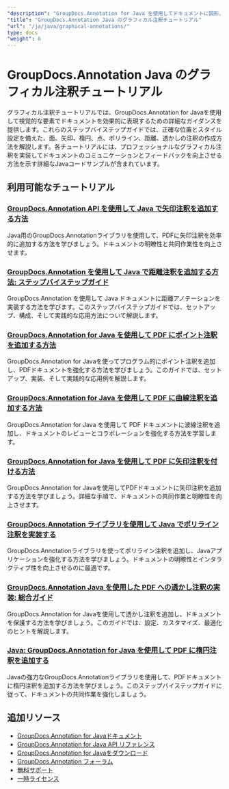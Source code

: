 ```yaml
---
"description": "GroupDocs.Annotation for Java を使用してドキュメントに図形、矢印、画像、グラフィック要素を追加するための完全なチュートリアル。"
"title": "GroupDocs.Annotation Java のグラフィカル注釈チュートリアル"
"url": "/ja/java/graphical-annotations/"
type: docs
"weight": 6
---
```


# GroupDocs.Annotation Java のグラフィカル注釈チュートリアル

グラフィカル注釈チュートリアルでは、GroupDocs.Annotation for Javaを使用して視覚的な要素でドキュメントを効果的に表現するための詳細なガイダンスを提供します。これらのステップバイステップガイドでは、正確な位置とスタイル設定を備えた、面、矢印、楕円、点、ポリライン、距離、透かしの注釈の作成方法を解説します。各チュートリアルには、プロフェッショナルなグラフィカル注釈を実装してドキュメントのコミュニケーションとフィードバックを向上させる方法を示す詳細なJavaコードサンプルが含まれています。

## 利用可能なチュートリアル

### [GroupDocs.Annotation API を使用して Java で矢印注釈を追加する方法](./add-arrow-annotations-java-groupdocs/)
Java用のGroupDocs.Annotationライブラリを使用して、PDFに矢印注釈を効率的に追加する方法を学びましょう。ドキュメントの明瞭性と共同作業性を向上させます。

### [GroupDocs.Annotation を使用して Java で距離注釈を追加する方法: ステップバイステップガイド](./add-distance-annotations-java-groupdocs-annotation/)
GroupDocs.Annotation を使用して Java ドキュメントに距離アノテーションを実装する方法を学びます。このステップバイステップガイドでは、セットアップ、構成、そして実践的な応用方法について解説します。

### [GroupDocs.Annotation for Java を使用して PDF にポイント注釈を追加する方法](./groupdocs-annotation-java-add-point-pdf/)
GroupDocs.Annotation for Javaを使ってプログラム的にポイント注釈を追加し、PDFドキュメントを強化する方法を学びましょう。このガイドでは、セットアップ、実装、そして実践的な応用例を解説します。

### [GroupDocs.Annotation for Java を使用して PDF に曲線注釈を追加する方法](./groupdocs-java-squiggly-annotations-pdf/)
GroupDocs.Annotation for Java を使用して PDF ドキュメントに波線注釈を追加し、ドキュメントのレビューとコラボレーションを強化する方法を学習します。

### [GroupDocs.Annotation for Java を使用して PDF に矢印注釈を付ける方法](./annotate-pdf-arrows-groupdocs-java/)
GroupDocs.Annotation for Javaを使用してPDFドキュメントに矢印注釈を追加する方法を学びましょう。詳細な手順で、ドキュメントの共同作業と明瞭性を向上させます。

### [GroupDocs.Annotation ライブラリを使用して Java でポリライン注釈を実装する](./java-polyline-annotation-groupdocs-guide/)
GroupDocs.Annotationライブラリを使ってポリライン注釈を追加し、Javaアプリケーションを強化する方法を学びましょう。ドキュメントの明瞭性とインタラクティブ性を向上させるのに最適です。

### [GroupDocs.Annotation Java を使用した PDF への透かし注釈の実装: 総合ガイド](./groupdocs-java-watermark-annotations-pdf-guide/)
GroupDocs.Annotation for Javaを使用して透かし注釈を追加し、ドキュメントを保護する方法を学びましょう。このガイドでは、設定、カスタマイズ、最適化のヒントを解説します。

### [Java: GroupDocs.Annotation for Java を使用して PDF に楕円注釈を追加する](./java-ellipse-annotations-pdf-groupdocs/)
Javaの強力なGroupDocs.Annotationライブラリを使用して、PDFドキュメントに楕円注釈を追加する方法を学びましょう。このステップバイステップガイドに従って、ドキュメントの共同作業を強化しましょう。

## 追加リソース

- [GroupDocs.Annotation for Javaドキュメント](https://docs.groupdocs.com/annotation/java/)
- [GroupDocs.Annotation for Java API リファレンス](https://reference.groupdocs.com/annotation/java/)
- [GroupDocs.Annotation for Javaをダウンロード](https://releases.groupdocs.com/annotation/java/)
- [GroupDocs.Annotation フォーラム](https://forum.groupdocs.com/c/annotation)
- [無料サポート](https://forum.groupdocs.com/)
- [一時ライセンス](https://purchase.groupdocs.com/temporary-license/)